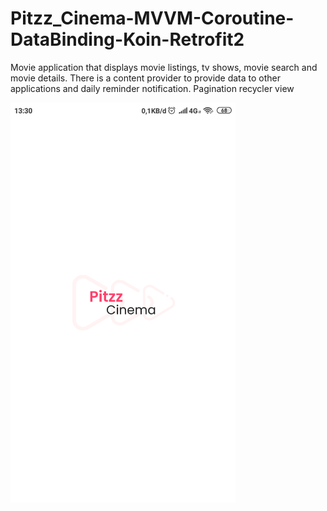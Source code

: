 # Pitzz_Cinema-MVVM-Coroutine-DataBinding-Koin-Retrofit2
Movie application that displays movie listings, tv shows, movie search and movie details. There is a content provider to provide data to other applications and daily reminder notification. Pagination recycler view

<img src="preview/SplashPage.png" width="360" height="640">
